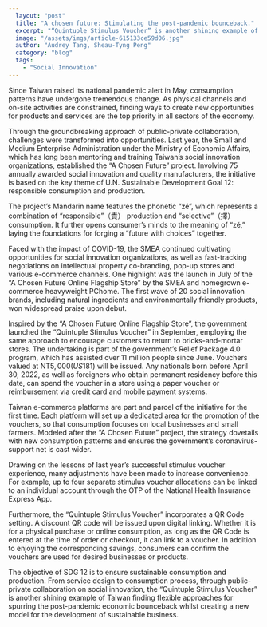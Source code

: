 ```yaml
---
  layout: "post"
  title: "A chosen future: Stimulating the post-pandemic bounceback."
  excerpt: "“Quintuple Stimulus Voucher” is another shining example of Taiwan finding flexible approaches for spurring the post-pandemic economic bounceback"
  image: "/assets/imgs/article-615133ce59d06.jpg"
  author: "Audrey Tang, Sheau-Tyng Peng"
  category: "blog"
  tags: 
    - "Social Innovation"
---
```


Since Taiwan raised its national pandemic alert in May, consumption patterns have undergone tremendous change. As physical channels and on-site activities are constrained, finding ways to create new opportunities for products and services are the top priority in all sectors of the economy.

Through the groundbreaking approach of public-private collaboration, challenges were transformed into opportunities. Last year, the Small and Medium Enterprise Administration under the Ministry of Economic Affairs, which has long been mentoring and training Taiwan’s social innovation organizations, established the “A Chosen Future” project. Involving 75 annually awarded social innovation and quality manufacturers, the initiative is based on the key theme of U.N. Sustainable Development Goal 12: responsible consumption and production.

The project’s Mandarin name features the phonetic “zé”, which represents a combination of “responsible”（責） production and “selective”（擇） consumption. It further opens consumer’s minds to the meaning of “zé,” laying the foundations for forging a “future with choices” together.

Faced with the impact of COVID-19, the SMEA continued cultivating opportunities for social innovation organizations, as well as fast-tracking negotiations on intellectual property co-branding, pop-up stores and various e-commerce channels. One highlight was the launch in July of the “A Chosen Future Online Flagship Store” by the SMEA and homegrown e-commerce heavyweight PChome. The first wave of 20 social innovation brands, including natural ingredients and environmentally friendly products, won widespread praise upon debut.

Inspired by the “A Chosen Future Online Flagship Store”, the government launched the “Quintuple Stimulus Voucher” in September, employing the same approach to encourage customers to return to bricks-and-mortar stores. The undertaking is part of the government’s Relief Package 4.0 program, which has assisted over 11 million people since June. Vouchers valued at NT$5,000 (US$181) will be issued. Any nationals born before April 30, 2022, as well as foreigners who obtain permanent residency before this date, can spend the voucher in a store using a paper voucher or reimbursement via credit card and mobile payment systems.

Taiwan e-commerce platforms are part and parcel of the initiative for the first time. Each platform will set up a dedicated area for the promotion of the vouchers, so that consumption focuses on local businesses and small farmers. Modeled after the “A Chosen Future” project, the strategy dovetails with new consumption patterns and ensures the government’s coronavirus-support net is cast wider.

Drawing on the lessons of last year’s successful stimulus voucher experience, many adjustments have been made to increase convenience. For example, up to four separate stimulus voucher allocations can be linked to an individual account through the OTP of the National Health Insurance Express App.

Furthermore, the “Quintuple Stimulus Voucher” incorporates a QR Code setting. A discount QR code will be issued upon digital linking. Whether it is for a physical purchase or online consumption, as long as the QR Code is entered at the time of order or checkout, it can link to a voucher. In addition to enjoying the corresponding savings, consumers can confirm the vouchers are used for desired businesses or products.

The objective of SDG 12 is to ensure sustainable consumption and production. From service design to consumption process, through public-private collaboration on social innovation, the “Quintuple Stimulus Voucher” is another shining example of Taiwan finding flexible approaches for spurring the post-pandemic economic bounceback whilst creating a new model for the development of sustainable business.

